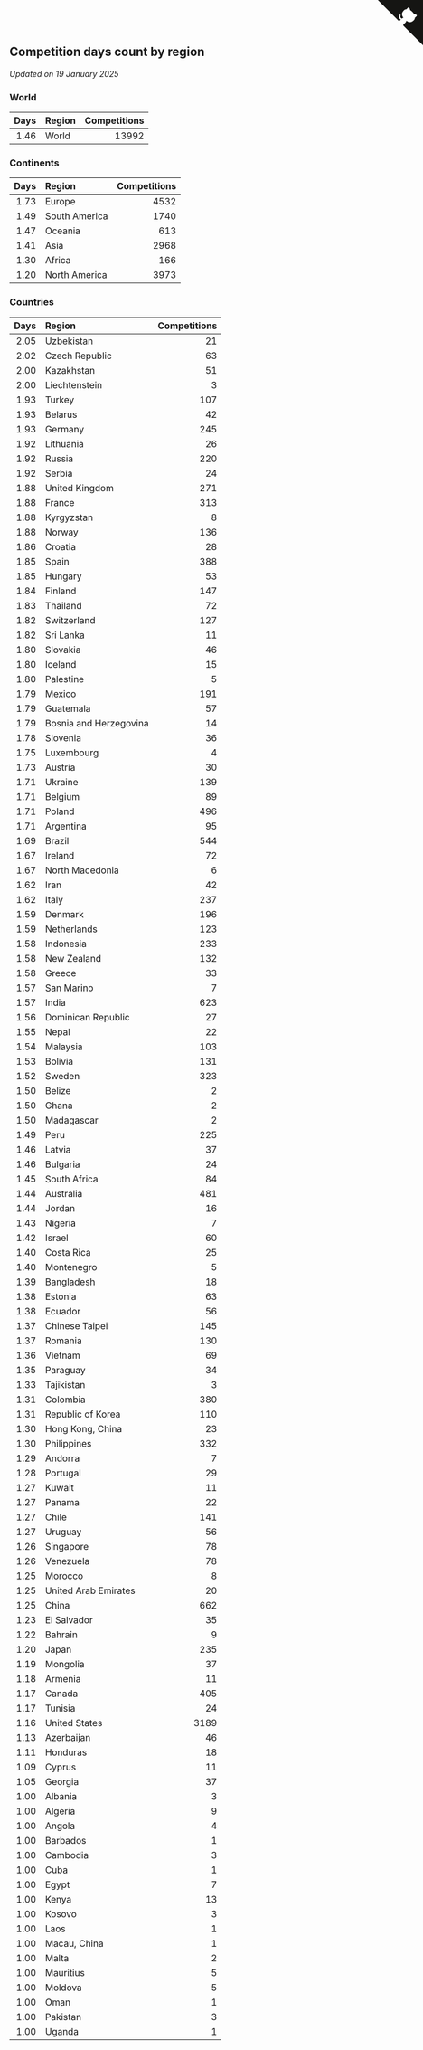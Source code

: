 ## Competition days count by region

*Updated on 19 January 2025*


### World

| Days | Region | Competitions |
| ---: | :--- | ---: |
| 1.46 | World | 13992 |

### Continents

| Days | Region | Competitions |
| ---: | :--- | ---: |
| 1.73 | Europe | 4532 |
| 1.49 | South America | 1740 |
| 1.47 | Oceania | 613 |
| 1.41 | Asia | 2968 |
| 1.30 | Africa | 166 |
| 1.20 | North America | 3973 |

### Countries

| Days | Region | Competitions |
| ---: | :--- | ---: |
| 2.05 | Uzbekistan | 21 |
| 2.02 | Czech Republic | 63 |
| 2.00 | Kazakhstan | 51 |
| 2.00 | Liechtenstein | 3 |
| 1.93 | Turkey | 107 |
| 1.93 | Belarus | 42 |
| 1.93 | Germany | 245 |
| 1.92 | Lithuania | 26 |
| 1.92 | Russia | 220 |
| 1.92 | Serbia | 24 |
| 1.88 | United Kingdom | 271 |
| 1.88 | France | 313 |
| 1.88 | Kyrgyzstan | 8 |
| 1.88 | Norway | 136 |
| 1.86 | Croatia | 28 |
| 1.85 | Spain | 388 |
| 1.85 | Hungary | 53 |
| 1.84 | Finland | 147 |
| 1.83 | Thailand | 72 |
| 1.82 | Switzerland | 127 |
| 1.82 | Sri Lanka | 11 |
| 1.80 | Slovakia | 46 |
| 1.80 | Iceland | 15 |
| 1.80 | Palestine | 5 |
| 1.79 | Mexico | 191 |
| 1.79 | Guatemala | 57 |
| 1.79 | Bosnia and Herzegovina | 14 |
| 1.78 | Slovenia | 36 |
| 1.75 | Luxembourg | 4 |
| 1.73 | Austria | 30 |
| 1.71 | Ukraine | 139 |
| 1.71 | Belgium | 89 |
| 1.71 | Poland | 496 |
| 1.71 | Argentina | 95 |
| 1.69 | Brazil | 544 |
| 1.67 | Ireland | 72 |
| 1.67 | North Macedonia | 6 |
| 1.62 | Iran | 42 |
| 1.62 | Italy | 237 |
| 1.59 | Denmark | 196 |
| 1.59 | Netherlands | 123 |
| 1.58 | Indonesia | 233 |
| 1.58 | New Zealand | 132 |
| 1.58 | Greece | 33 |
| 1.57 | San Marino | 7 |
| 1.57 | India | 623 |
| 1.56 | Dominican Republic | 27 |
| 1.55 | Nepal | 22 |
| 1.54 | Malaysia | 103 |
| 1.53 | Bolivia | 131 |
| 1.52 | Sweden | 323 |
| 1.50 | Belize | 2 |
| 1.50 | Ghana | 2 |
| 1.50 | Madagascar | 2 |
| 1.49 | Peru | 225 |
| 1.46 | Latvia | 37 |
| 1.46 | Bulgaria | 24 |
| 1.45 | South Africa | 84 |
| 1.44 | Australia | 481 |
| 1.44 | Jordan | 16 |
| 1.43 | Nigeria | 7 |
| 1.42 | Israel | 60 |
| 1.40 | Costa Rica | 25 |
| 1.40 | Montenegro | 5 |
| 1.39 | Bangladesh | 18 |
| 1.38 | Estonia | 63 |
| 1.38 | Ecuador | 56 |
| 1.37 | Chinese Taipei | 145 |
| 1.37 | Romania | 130 |
| 1.36 | Vietnam | 69 |
| 1.35 | Paraguay | 34 |
| 1.33 | Tajikistan | 3 |
| 1.31 | Colombia | 380 |
| 1.31 | Republic of Korea | 110 |
| 1.30 | Hong Kong, China | 23 |
| 1.30 | Philippines | 332 |
| 1.29 | Andorra | 7 |
| 1.28 | Portugal | 29 |
| 1.27 | Kuwait | 11 |
| 1.27 | Panama | 22 |
| 1.27 | Chile | 141 |
| 1.27 | Uruguay | 56 |
| 1.26 | Singapore | 78 |
| 1.26 | Venezuela | 78 |
| 1.25 | Morocco | 8 |
| 1.25 | United Arab Emirates | 20 |
| 1.25 | China | 662 |
| 1.23 | El Salvador | 35 |
| 1.22 | Bahrain | 9 |
| 1.20 | Japan | 235 |
| 1.19 | Mongolia | 37 |
| 1.18 | Armenia | 11 |
| 1.17 | Canada | 405 |
| 1.17 | Tunisia | 24 |
| 1.16 | United States | 3189 |
| 1.13 | Azerbaijan | 46 |
| 1.11 | Honduras | 18 |
| 1.09 | Cyprus | 11 |
| 1.05 | Georgia | 37 |
| 1.00 | Albania | 3 |
| 1.00 | Algeria | 9 |
| 1.00 | Angola | 4 |
| 1.00 | Barbados | 1 |
| 1.00 | Cambodia | 3 |
| 1.00 | Cuba | 1 |
| 1.00 | Egypt | 7 |
| 1.00 | Kenya | 13 |
| 1.00 | Kosovo | 3 |
| 1.00 | Laos | 1 |
| 1.00 | Macau, China | 1 |
| 1.00 | Malta | 2 |
| 1.00 | Mauritius | 5 |
| 1.00 | Moldova | 5 |
| 1.00 | Oman | 1 |
| 1.00 | Pakistan | 3 |
| 1.00 | Uganda | 1 |


<a href="https://github.com/jonatanklosko/wca_statistics" class="github-corner" aria-label="View source on Github"><svg width="80" height="80" viewBox="0 0 250 250" style="fill:#151513; color:#fff; position: absolute; top: 0; border: 0; right: 0;" aria-hidden="true"><path d="M0,0 L115,115 L130,115 L142,142 L250,250 L250,0 Z"></path><path d="M128.3,109.0 C113.8,99.7 119.0,89.6 119.0,89.6 C122.0,82.7 120.5,78.6 120.5,78.6 C119.2,72.0 123.4,76.3 123.4,76.3 C127.3,80.9 125.5,87.3 125.5,87.3 C122.9,97.6 130.6,101.9 134.4,103.2" fill="currentColor" style="transform-origin: 130px 106px;" class="octo-arm"></path><path d="M115.0,115.0 C114.9,115.1 118.7,116.5 119.8,115.4 L133.7,101.6 C136.9,99.2 139.9,98.4 142.2,98.6 C133.8,88.0 127.5,74.4 143.8,58.0 C148.5,53.4 154.0,51.2 159.7,51.0 C160.3,49.4 163.2,43.6 171.4,40.1 C171.4,40.1 176.1,42.5 178.8,56.2 C183.1,58.6 187.2,61.8 190.9,65.4 C194.5,69.0 197.7,73.2 200.1,77.6 C213.8,80.2 216.3,84.9 216.3,84.9 C212.7,93.1 206.9,96.0 205.4,96.6 C205.1,102.4 203.0,107.8 198.3,112.5 C181.9,128.9 168.3,122.5 157.7,114.1 C157.9,116.9 156.7,120.9 152.7,124.9 L141.0,136.5 C139.8,137.7 141.6,141.9 141.8,141.8 Z" fill="currentColor" class="octo-body"></path></svg></a><style>.github-corner:hover .octo-arm{animation:octocat-wave 560ms ease-in-out}@keyframes octocat-wave{0%,100%{transform:rotate(0)}20%,60%{transform:rotate(-25deg)}40%,80%{transform:rotate(10deg)}}@media (max-width:500px){.github-corner:hover .octo-arm{animation:none}.github-corner .octo-arm{animation:octocat-wave 560ms ease-in-out}}</style>
